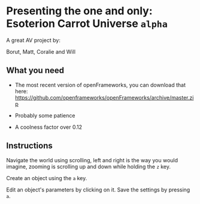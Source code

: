 Presenting the one and only:
Esoterion Carrot Universe  `alpha`
==================

A great AV project by:

Borut, Matt, Coralie and Will

What you need
-------------

- The most recent version of openFrameworks, you can download that here: https://github.com/openframeworks/openFrameworks/archive/master.zip

- Probably some patience
- A coolness factor over 0.12

Instructions
------------

Navigate the world using scrolling, left and right is the way you would imagine, zooming is scrolling up and down while holding the `z` key.

Create an object using the `a` key.

Edit an object's parameters by clicking on it. Save the settings by pressing `a`.
